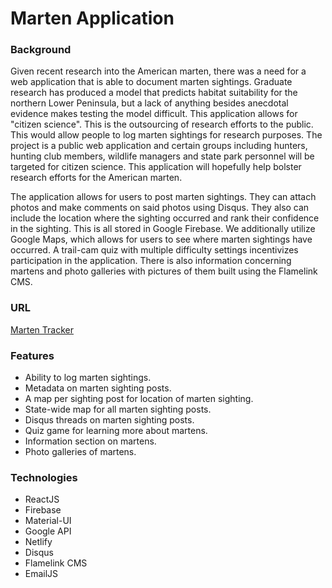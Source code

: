 # Marten Application
### Background
Given recent research into the American marten, there was a need for a web application that is able to document marten sightings. Graduate research has produced a model that predicts habitat suitability for the northern Lower Peninsula, but a lack of anything besides anecdotal evidence makes testing the model difficult. This application allows for "citizen science". This is the outsourcing of research efforts to the public. This would allow people to log marten sightings for research purposes. The project is a public web application and certain groups including hunters, hunting club members, wildlife managers and state park personnel will be targeted for citizen science. This application will hopefully help bolster research efforts for the American marten.

The application allows for users to post marten sightings. They can attach photos and make comments on said photos using Disqus. They also can include the location where the sighting occurred and rank their confidence in the sighting. This is all stored in Google Firebase. We additionally utilize Google Maps, which allows for users to see where marten sightings have occurred. A trail-cam quiz with multiple difficulty settings incentivizes participation in the application. There is also information concerning martens and photo galleries with pictures of them built using the Flamelink CMS.

### URL

[Marten Tracker](https://marten-tracker-capstone.netlify.com/ "Click here to see the application in action.")

### Features
* Ability to log marten sightings.
* Metadata on marten sighting posts.
* A map per sighting post for location of marten sighting.
* State-wide map for all marten sighting posts.
* Disqus threads on marten sighting posts.
* Quiz game for learning more about martens.
* Information section on martens.
* Photo galleries of martens.

### Technologies
* ReactJS
* Firebase
* Material-UI
* Google API
* Netlify
* Disqus
* Flamelink CMS
* EmailJS

